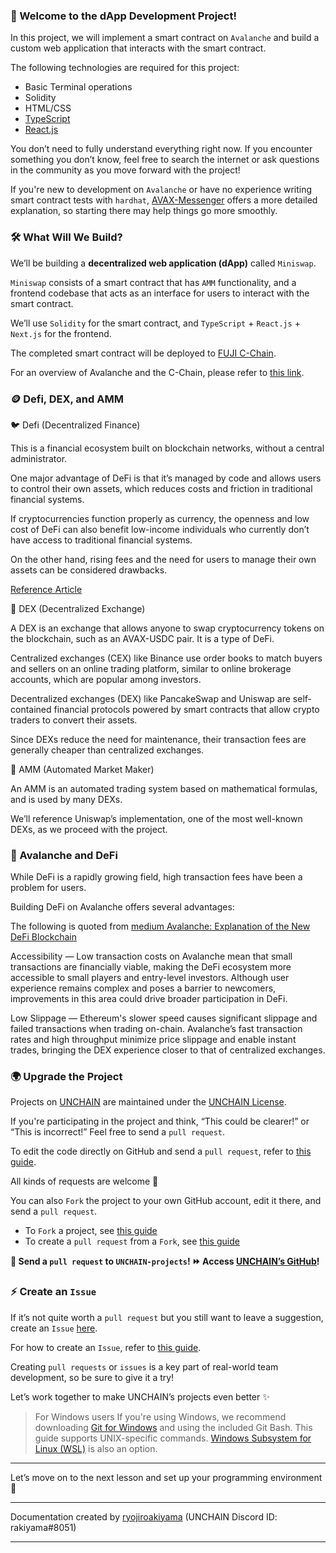 ### 👋 Welcome to the dApp Development Project!

In this project, we will implement a smart contract on `Avalanche` and build a custom web application that interacts with the smart contract.

The following technologies are required for this project:

* Basic Terminal operations
* Solidity
* HTML/CSS
* [TypeScript](https://www.typescriptlang.org/docs/handbook/typescript-from-scratch.html)
* [React.js](https://react.dev/learn)

You don’t need to fully understand everything right now.
If you encounter something you don’t know, feel free to search the internet or ask questions in the community as you move forward with the project!

If you're new to development on `Avalanche` or have no experience writing smart contract tests with `hardhat`, [AVAX-Messenger](https://app.unchain.tech/learn/AVAX-Messenger) offers a more detailed explanation, so starting there may help things go more smoothly.

### 🛠 What Will We Build?

We’ll be building a **decentralized web application (dApp)** called `Miniswap`.

`Miniswap` consists of a smart contract that has `AMM` functionality, and a frontend codebase that acts as an interface for users to interact with the smart contract.

We’ll use `Solidity` for the smart contract,
and `TypeScript` + `React.js` + `Next.js` for the frontend.

The completed smart contract will be deployed to [FUJI C-Chain](https://build.avax.network/docs/quick-start/networks/fuji-testnet).

For an overview of Avalanche and the C-Chain, please refer to [this link](https://app.unchain.tech/learn/AVAX-Messenger/ja/0/1/).

### 🪙 Defi, DEX, and AMM

🐦 Defi (Decentralized Finance)

This is a financial ecosystem built on blockchain networks, without a central administrator.

One major advantage of DeFi is that it’s managed by code and allows users to control their own assets, which reduces costs and friction in traditional financial systems.

If cryptocurrencies function properly as currency,
the openness and low cost of DeFi can also benefit low-income individuals who currently don’t have access to traditional financial systems.

On the other hand, rising fees and the need for users to manage their own assets can be considered drawbacks.

[Reference Article](https://academy.binance.com/ja/articles/the-complete-beginners-guide-to-decentralized-finance-defi)

🦏 DEX (Decentralized Exchange)

A DEX is an exchange that allows anyone to swap cryptocurrency tokens on the blockchain, such as an AVAX-USDC pair.
It is a type of DeFi.

Centralized exchanges (CEX) like Binance use order books to match buyers and sellers on an online trading platform,
similar to online brokerage accounts, which are popular among investors.

Decentralized exchanges (DEX) like PancakeSwap and Uniswap are self-contained financial protocols powered by smart contracts that allow crypto traders to convert their assets.

Since DEXs reduce the need for maintenance, their transaction fees are generally cheaper than centralized exchanges.

🐅 AMM (Automated Market Maker)

An AMM is an automated trading system based on mathematical formulas, and is used by many DEXs.

We’ll reference Uniswap’s implementation, one of the most well-known DEXs, as we proceed with the project.

### 🚀 Avalanche and DeFi

While DeFi is a rapidly growing field, high transaction fees have been a problem for users.

Building DeFi on Avalanche offers several advantages:

The following is quoted from [medium Avalanche: Explanation of the New DeFi Blockchain](https://medium.com/ava-labs-jp/avalanche-%E6%96%B0%E3%81%97%E3%81%84defi%E3%83%96%E3%83%AD%E3%83%83%E3%82%AF%E3%83%81%E3%82%A7%E3%83%BC%E3%83%B3%E3%82%92%E8%A7%A3%E8%AA%AC-fdf231906e4d)

Accessibility — Low transaction costs on Avalanche mean that small transactions are financially viable, making the DeFi ecosystem more accessible to small players and entry-level investors.
Although user experience remains complex and poses a barrier to newcomers, improvements in this area could drive broader participation in DeFi.

Low Slippage — Ethereum's slower speed causes significant slippage and failed transactions when trading on-chain.
Avalanche’s fast transaction rates and high throughput minimize price slippage and enable instant trades, bringing the DEX experience closer to that of centralized exchanges.

### 🌍 Upgrade the Project

Projects on [UNCHAIN](https://unchain.tech/) are maintained under the [UNCHAIN License](https://github.com/unchain-dev/UNCHAIN-projects/blob/main/LICENSE).

If you're participating in the project and think, “This could be clearer!” or “This is incorrect!”
Feel free to send a `pull request`.

To edit the code directly on GitHub and send a `pull request`, refer to [this guide](https://docs.github.com/ja/repositories/working-with-files/managing-files/editing-files#editing-files-in-another-users-repository).

All kinds of requests are welcome 🎉

You can also `Fork` the project to your own GitHub account, edit it there, and send a `pull request`.

* To `Fork` a project, see [this guide](https://docs.github.com/ja/get-started/quickstart/fork-a-repo)
* To create a `pull request` from a `Fork`, see [this guide](https://docs.github.com/ja/pull-requests/collaborating-with-pull-requests/proposing-changes-to-your-work-with-pull-requests/creating-a-pull-request-from-a-fork)

**👋 Send a `pull request` to `UNCHAIN-projects`! ⏩ Access [UNCHAIN’s GitHub](https://github.com/unchain-tech/UNCHAIN-projects)!**

### ⚡️ Create an `Issue`

If it’s not quite worth a `pull request` but you still want to leave a suggestion,
create an `Issue` [here](https://github.com/unchain-tech/UNCHAIN-projects/issues).

For how to create an `Issue`, refer to [this guide](https://docs.github.com/ja/issues/tracking-your-work-with-issues/creating-an-issue).

Creating `pull requests` or `issues` is a key part of real-world team development, so be sure to give it a try!

Let’s work together to make UNCHAIN’s projects even better ✨

> For Windows users
> If you're using Windows, we recommend downloading [Git for Windows](https://gitforwindows.org/) and using the included Git Bash.
> This guide supports UNIX-specific commands.
> [Windows Subsystem for Linux (WSL)](https://docs.microsoft.com/en-us/windows/wsl/install) is also an option.

---

Let’s move on to the next lesson and set up your programming environment 🎉

---

Documentation created by [ryojiroakiyama](https://github.com/ryojiroakiyama) (UNCHAIN Discord ID: rakiyama#8051)

---
